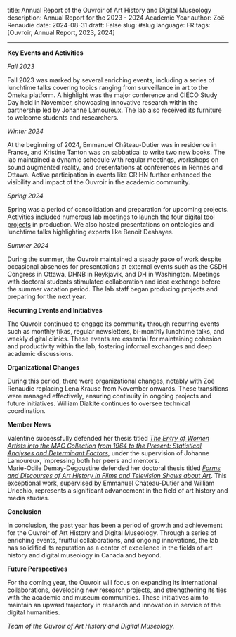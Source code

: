 title: Annual Report of the Ouvroir of Art History and Digital Museology
description: Annual Report for the 2023 - 2024 Academic Year
author: Zoë Renaudie
date: 2024-08-31
draft: False
slug: #slug
language: FR
tags: [Ouvroir, Annual Report, 2023, 2024]

---

**Key Events and Activities**

*Fall 2023*

Fall 2023 was marked by several enriching events, including a series of lunchtime talks covering topics ranging from surveillance in art to the Omeka platform. A highlight was the major conference and CIÉCO Study Day held in November, showcasing innovative research within the partnership led by Johanne Lamoureux. The lab also received its furniture to welcome students and researchers.

*Winter 2024*

At the beginning of 2024, Emmanuel Château-Dutier was in residence in France, and Kristine Tanton was on sabbatical to write two new books. The lab maintained a dynamic schedule with regular meetings, workshops on sound augmented reality, and presentations at conferences in Rennes and Ottawa. Active participation in events like CRIHN further enhanced the visibility and impact of the Ouvroir in the academic community.

*Spring 2024*

Spring was a period of consolidation and preparation for upcoming projects. Activities included numerous lab meetings to launch the four [digital tool projects](https://ouvroir.umontreal.ca/projets) in production. We also hosted presentations on ontologies and lunchtime talks highlighting experts like Benoit Deshayes.

*Summer 2024*

During the summer, the Ouvroir maintained a steady pace of work despite occasional absences for presentations at external events such as the CSDH Congress in Ottawa, DHNB in Reykjavik, and DH in Washington. Meetings with doctoral students stimulated collaboration and idea exchange before the summer vacation period. The lab staff began producing projects and preparing for the next year.

**Recurring Events and Initiatives**

The Ouvroir continued to engage its community through recurring events such as monthly fikas, regular newsletters, bi-monthly lunchtime talks, and weekly digital clinics. These events are essential for maintaining cohesion and productivity within the lab, fostering informal exchanges and deep academic discussions.

**Organizational Changes**

During this period, there were organizational changes, notably with Zoë Renaudie replacing Lena Krause from November onwards. These transitions were managed effectively, ensuring continuity in ongoing projects and future initiatives. William Diakité continues to oversee technical coordination.

**Member News**

Valentine successfully defended her thesis titled [*The Entry of Women Artists into the MAC Collection from 1964 to the Present: Statistical Analyses and Determinant Factors*](https://papyrus.bib.umontreal.ca/xmlui/handle/1866/33193), under the supervision of Johanne Lamoureux, impressing both her peers and mentors.  
Marie-Odile Demay-Degoustine defended her doctoral thesis titled [*Forms and Discourses of Art History in Films and Television Shows about Art*](https://papyrus.bib.umontreal.ca/xmlui/handle/1866/33380). This exceptional work, supervised by Emmanuel Château-Dutier and William Uricchio, represents a significant advancement in the field of art history and media studies.

**Conclusion**

In conclusion, the past year has been a period of growth and achievement for the Ouvroir of Art History and Digital Museology. Through a series of enriching events, fruitful collaborations, and ongoing innovations, the lab has solidified its reputation as a center of excellence in the fields of art history and digital museology in Canada and beyond.

**Future Perspectives**

For the coming year, the Ouvroir will focus on expanding its international collaborations, developing new research projects, and strengthening its ties with the academic and museum communities. These initiatives aim to maintain an upward trajectory in research and innovation in service of the digital humanities.

*Team of the Ouvroir of Art History and Digital Museology.*
